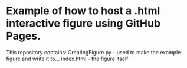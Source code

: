 # Example of how to host a .html interactive figure using GitHub Pages.

This repository contains:
CreatingFigure.py - used to make the example figure and write it to...
index.html - the figure itself

